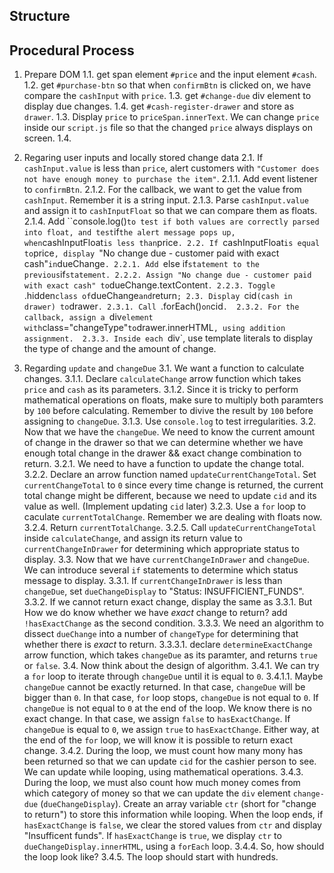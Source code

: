 ## Structure 

## Procedural Process
1. Prepare DOM
  1.1. get span element `#price` and the input element `#cash`.
  1.2. get `#purchase-btn` so that when `confirmBtn` is clicked on, we have compare the `cashInput` with `price`.
  1.3. get `#change-due` div element to display due changes.
  1.4. get `#cash-register-drawer` and store as `drawer`.
  1.3. Display `price` to `priceSpan.innerText`. We can change `price` inside our `script.js` file so that the changed `price` always displays on screen.
  1.4. 

2. Regaring user inputs and locally stored change data
  2.1. If `cashInput.value` is less than `price`, alert customers with `"Customer does not have enough money to purchase the item"`.
     2.1.1. Add event listener to `confirmBtn`.
     2.1.2. For the callback, we want to get the value from `cashInput`. Remember it is a string input.
     2.1.3. Parse `cashInput.value` and assign it to `cashInputFloat` so that we can compare them as floats. 
     2.1.4. Add ``console.log()` to test if both values are correctly parsed into float, and test `if` the alert message pops up, when `cashInputFloat` is less than `price`.
  2.2. If `cashInputFloat` is equal to `price`, display `"No change due - customer paid with exact cash"` in `dueChange`.
    2.2.1. Add `else if` statement to the previous `if` statement.
    2.2.2. Assign "No change due - customer paid with exact cash" to `dueChange.textContent`.
    2.2.3. Toggle `.hidden` class of `dueChange` and `return`;
  2.3. Display `cid` (cash in drawer) to `drawer`.
    2.3.1. Call `.forEach()` on `cid`. 
    2.3.2. For the callback, assign a `div` element with `class="changeType"` to `drawer.innerHTML`, using addition assignment. 
    2.3.3. Inside each `div`, use template literals to display the type of change and the amount of change. 

3. Regarding `update` and `changeDue`
  3.1. We want a function to calculate changes. 
      3.1.1. Declare `calculateChange` arrow function which takes `price` and `cash` as its parameters.
      3.1.2. Since it is tricky to perform mathematical operations on floats, make sure to multiply both paramters by `100` before calculating. Remember to divive the result by `100` before assigning to `changeDue`. 
      3.1.3. Use `console.log` to test irregularities.
  3.2. Now that we have the `changeDue`. We need to know the current amount of change in the drawer so that we can determine whether we have enough total change in the drawer && exact change combination to return.
      3.2.1. We need to have a function to update the change total. 
      3.2.2. Declare an arrow function named `updateCurrentChangeTotal`. Set `currentChangeTotal` to `0` since every time change is returned, the current total change might be different, because we need to update `cid` and its value as well. (Implement updating `cid` later)
      3.2.3. Use a `for` loop to caculate `currentTotalChange`. Remember we are dealing with floats now.
      3.2.4. Return `currentTotalChange`. 
      3.2.5. Call `updateCurrentChangeTotal` inside `calculateChange`, and assign its return value to `currentChangeInDrawer` for determining which appropriate status to display. 
  3.3. Now that we have `currentChangeInDrawer` and `changeDue`. We can introduce several `if` statements to determine which status message to display. 
      3.3.1. If `currentChangeInDrawer` is less than `changeDue`, set `dueChangeDisplay` to "Status: INSUFFICIENT_FUNDS". 
      3.3.2. If we cannot return exact change, display the same as 3.3.1. But How we do know whether we have *exact* change to return? add `!hasExactChange` as the second condition.
      3.3.3. We need an algorithm to dissect `dueChange` into a number of `changeType` for determining that whether there is *exact* to return. 
      3.3.3.1. declare `determineExactChange` arrow function, which takes `changeDue` as its paramter, and returns `true` or `false`.
  3.4. Now think about the design of algorithm. 
      3.4.1. We can try a `for` loop to iterate through `changeDue` until it is equal to `0`. 
           3.4.1.1. Maybe `changeDue` cannot be exactly returned. In that case, `changeDue` will be bigger than `0`. In that case, `for` loop stops, `changeDue` is not equal to `0`. If `changeDue` is not equal to `0` at the end of the loop. We know there is no exact change. In that case, we assign `false` to `hasExactChange`. If `changeDue` is equal to `0`, we assign `true` to `hasExactChange`. Either way, at the end of the `for` loop, we will know it is possible to return exact change. 
      3.4.2. During the loop, we must count how many mony has been returned so that we can update `cid` for the cashier person to see. We can update while looping, using mathematical operations.
      3.4.3. During the loop, we must also count how much money comes from which category of money so that we can update the `div` element `change-due` (`dueChangeDisplay`). Create an array variable `ctr` (short for "change to return") to store this information while looping. When the loop ends, if `hasExactChange` is `false`, we clear the stored values from `ctr` and display "Insufficent funds". If `hasExactChange` is `true`, we display `ctr` to `dueChangeDisplay.innerHTML`, using a `forEach` loop. 
      3.4.4. So, how should the loop look like? 
          3.4.5. The loop should start with hundreds. 


  